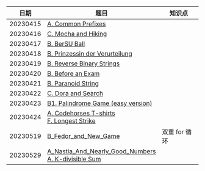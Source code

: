 | 日期 | 题目 | 知识点 |
| --- | --- | --- |
| 20230415 | [A. Common Prefixes](https://codeforces.com/problemset/problem/1384/A) |
| 20230416 | [C. Mocha and Hiking](https://codeforces.com/problemset/problem/1559/C) |
| 20230417 | [B. BerSU Ball](https://codeforces.com/problemset/problem/489/B) |
| 20230418 | [B. Prinzessin der Verurteilung](https://codeforces.com/contest/1536/problem/B) |
| 20230419 | [B. Reverse Binary Strings](https://codeforces.com/problemset/problem/1437/B) |
| 20230420 | [B. Before an Exam](https://codeforces.com/problemset/problem/4/B) |
| 20230421 | [B. Paranoid String](https://codeforces.com/problemset/problem/1694/B) |
| 20230422 | [C. Dora and Search](https://codeforces.com/problemset/problem/1793/C) |
| 20230423 | [B1. Palindrome Game (easy version)](https://codeforces.com/problemset/problem/1527/B1) |
| 20230424 | [A. Codehorses T-shirts](https://codeforces.com/contest/1000/problem/A) <br/> [F. Longest Strike](https://codeforces.com/contest/1676/problem/F) |
| 20230519 | [B_Fedor_and_New_Game](https://codeforces.com/contest/467/problem/B) | 双重 for 循环 |
| 20230529 | [A_Nastia_And_Nearly_Good_Numbers](https://codeforces.com/contest/1521/problem/A) <br /> [A. K-divisible Sum](https://codeforces.com/contest/1476/problem/A) | |